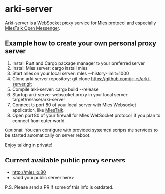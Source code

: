 # arki-server

Arki-server is a WebSocket proxy service for Mles protocol and especially [MlesTalk Open Messenger](http://mles.io/app).

## Example how to create your own personal proxy server

 1. [Install](https://www.rust-lang.org/tools/install) Rust and Cargo package manager to your preferred server
 2. Install Mles server: cargo install mles
 3. Start mles on your local server: mles --history-limit=1000
 4. Clone arki-server repository: git clone https://github.com/jq-rs/arki-server.git
 5. Compile arki-server: cargo build --release
 6. Startup arki-server websocket proxy in your local server: target/release/arki-server 
 7. Connect to port 80 of your local server with Mles Websocket application, like [MlesTalk](http://mles.io/app).
 8. Open port 80 of your firewall for Mles WebSocket protocol, if you plan to connect from outer world.
 
 Optional: You can configure with provided systemctl scripts the services to be started automatically on server reboot.
 
 Enjoy talking in private!
 
 ## Current available public proxy servers
 
   * http://mles.io:80
   * \<add your public server here\>
 
 P.S. Please send a PR if some of this info is outdated.
